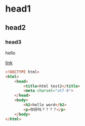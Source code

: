 # head1

## head2

### head3

hello

[link](http://google.com/ "google")

```html
<!DOCTYPE html>
<html>
	<head>
		<title>html test2</title>
		<meta charset="utf-8">
	</head>
	<body>
		<h2>hello word</h2>
		<p>你好吗？？？？</p>
	</body>
</html>
```
